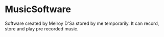 # MusicSoftware
Software created by Melroy D'Sa stored by me temporarily. It can record, store and play pre recorded music.
